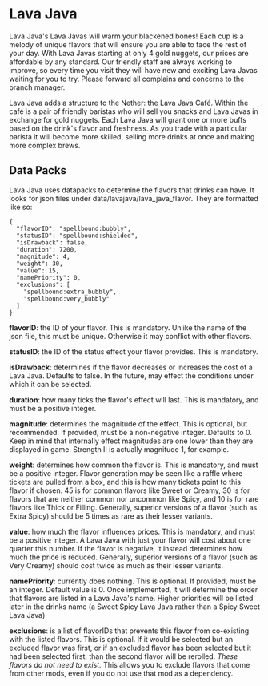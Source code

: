 # Lava Java

Lava Java's Lava Javas will warm your blackened bones! Each cup is a melody of unique flavors that will ensure you are able to face the rest of your day. With Lava Javas starting at only 4 gold nuggets, our prices are affordable by any standard. Our friendly staff are always working to improve, so every time you visit they will have new and exciting Lava Javas waiting for you to try. Please forward all complains and concerns to the branch manager.

Lava Java adds a structure to the Nether: the Lava Java Café. Within the café is a pair of friendly baristas who will sell you snacks and Lava Javas in exchange for gold nuggets. Each Lava Java will grant one or more buffs based on the drink's flavor and freshness. As you trade with a particular barista it will become more skilled, selling more drinks at once and making more complex brews.

## Data Packs

Lava Java uses datapacks to determine the flavors that drinks can have. It looks for json files under data/lavajava/lava_java_flavor. They are formatted like so:

```
{
  "flavorID": "spellbound:bubbly",
  "statusID": "spellbound:shielded",
  "isDrawback": false,
  "duration": 7200,
  "magnitude": 4,
  "weight": 30,
  "value": 15,
  "namePriority": 0,
  "exclusions": [
    "spellbound:extra_bubbly",
    "spellbound:very_bubbly"
  ]
}
```
**flavorID**: the ID of your flavor. This is mandatory. Unlike the name of the json file, this must be unique. Otherwise it may conflict with other flavors.

**statusID**: the ID of the status effect your flavor provides. This is mandatory.

**isDrawback**: determines if the flavor decreases or increases the cost of a Lava Java. Defaults to false. In the future, may effect the conditions under which it can be selected.

**duration**: how many ticks the flavor's effect will last. This is mandatory, and must be a positive integer.

**magnitude**: determines the magnitude of the effect. This is optional, but recommended. If provided, must be a non-negative integer. Defaults to 0. Keep in mind that internally effect magnitudes are one lower than they are displayed in game. Strength II is actually magnitude 1, for example.

**weight**: determines how common the flavor is. This is mandatory, and must be a positive integer. Flavor generation may be seen like a raffle where tickets are pulled from a box, and this is how many tickets point to this flavor if chosen. 45 is for common flavors like Sweet or Creamy, 30 is for flavors that are neither common nor uncommon like Spicy, and 10 is for rare flavors like Thick or Filling. Generally, superior versions of a flavor (such as Extra Spicy) should be 5 times as rare as their lesser variants.

**value**: how much the flavor influences prices. This is mandatory, and must be a positive integer. A Lava Java with just your flavor will cost about one quarter this number. If the flavor is negative, it instead determines how much the price is reduced. Generally, superior versions of a flavor (such as Very Creamy) should cost twice as much as their lesser variants.

**namePriority**: currently does nothing. This is optional. If provided, must be an integer. Default value is 0. Once implemented, it will determine the order that flavors are listed in a Lava Java's name. Higher priorities will be listed later in the drinks name (a Sweet Spicy Lava Java rather than a Spicy Sweet Lava Java)

**exclusions**: is a list of flavorIDs that prevents this flavor from co-existing with the listed flavors. This is optional. If it would be selected but an excluded flavor was first, or if an excluded flavor has been selected but it had been selected first, than the second flavor will be rerolled. _These flavors do not need to exist._ This allows you to exclude flavors that come from other mods, even if you do not use that mod as a dependency.

